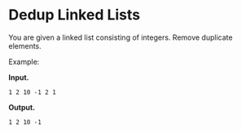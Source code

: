# Dedup Linked Lists

You are given a linked list consisting of integers.
Remove duplicate elements.

Example:

**Input.**
```
1 2 10 -1 2 1
```

**Output.**
```
1 2 10 -1
```

